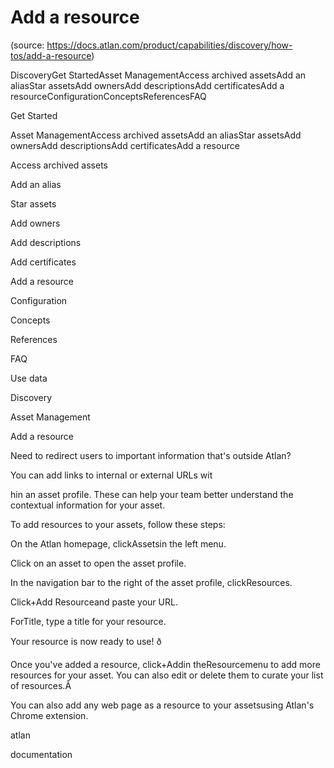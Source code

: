 # Add a resource
(source: https://docs.atlan.com/product/capabilities/discovery/how-tos/add-a-resource)

DiscoveryGet StartedAsset ManagementAccess archived assetsAdd an aliasStar assetsAdd ownersAdd descriptionsAdd certificatesAdd a resourceConfigurationConceptsReferencesFAQ

Get Started

Asset ManagementAccess archived assetsAdd an aliasStar assetsAdd ownersAdd descriptionsAdd certificatesAdd a resource

Access archived assets

Add an alias

Star assets

Add owners

Add descriptions

Add certificates

Add a resource

Configuration

Concepts

References

FAQ

Use data

Discovery

Asset Management

Add a resource

Need to redirect users to important information that's outside Atlan?

You can add links to internal or external URLs wit

hin an asset profile. These can help your team better understand the contextual information for your asset.

To add resources to your assets, follow these steps:

On the Atlan homepage, clickAssetsin the left menu.

Click on an asset to open the asset profile.

In the navigation bar to the right of the asset profile, clickResources.

Click+Add Resourceand paste your URL.

ForTitle, type a title for your resource.

Your resource is now ready to use! ð

Once you've added a resource, click+Addin theResourcemenu to add more resources for your asset. You can also edit or delete them to curate your list of resources.Â

You can also add any web page as a resource to your assetsusing Atlan's Chrome extension.

atlan

documentation
